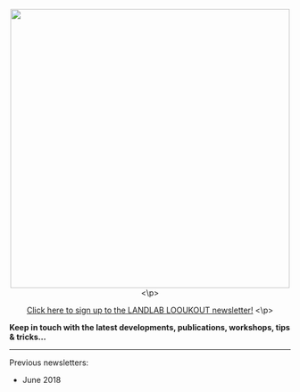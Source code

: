 <p align="center">
<img src="https://gallery.mailchimp.com/2db7cea82e3ea40fcf4c91247/images/0597837d-5965-4f65-b905-776e0fad6768.png" width="500">
<\p>

<p align="center">
<a href="http://eepurl.com/dADtrT"> Click here to sign up to the LANDLAB LOOUKOUT newsletter!</a>
<\p>

**Keep in touch with the latest developments, publications, workshops, tips & tricks...**


***

Previous newsletters:
* June 2018